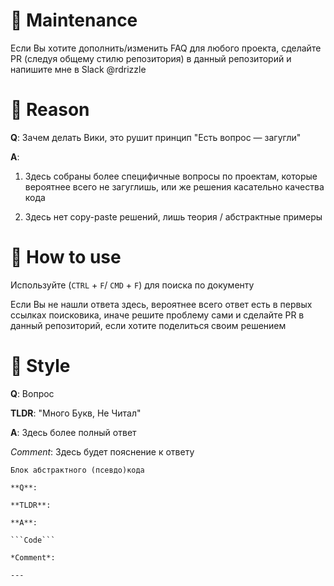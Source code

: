 # 🔧 Maintenance

Если Вы хотите дополнить/изменить FAQ для любого проекта, сделайте PR (следуя общему стилю репозитория) в данный репозиторий и напишите мне в Slack @rdrizzle

# 🧐 Reason

**Q**: Зачем делать Вики, это рушит принцип "Есть вопрос — загугли"

**A**:

1. Здесь собраны более специфичные вопросы по проектам, которые вероятнее всего не загуглишь, или же решения касательно качества кода

2. Здесь нет copy-paste решений, лишь теория / абстрактные примеры

# 🦀 How to use

Используйте (`CTRL` + `F`/ `CMD` + `F`) для поиска по документу

Если Вы не нашли ответа здесь, вероятнее всего ответ есть в первых ссылках поисковика, иначе решите проблему сами и сделайте PR в данный репозиторий, если хотите поделиться своим решением

# 📝 Style

**Q**: Вопрос

**TLDR**: "Много Букв, Не Читал"

**A**: Здесь более полный ответ

*Comment*: Здесь будет пояснение к ответу

```
Блок абстрактного (псевдо)кода
```

```
**Q**:

**TLDR**:

**A**:

```Code```

*Comment*:

---
```
